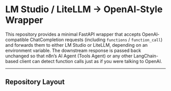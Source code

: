 # LM Studio / LiteLLM → OpenAI‐Style Wrapper

This repository provides a minimal FastAPI wrapper that accepts OpenAI‐compatible
ChatCompletion requests (including `functions` / `function_call`) and forwards them
to either LM Studio or LiteLLM, depending on an environment variable. The downstream
response is passed back unchanged so that n8n’s AI Agent (Tools Agent) or any other
LangChain-based client can detect function calls just as if you were talking to OpenAI.

---

## Repository Layout

